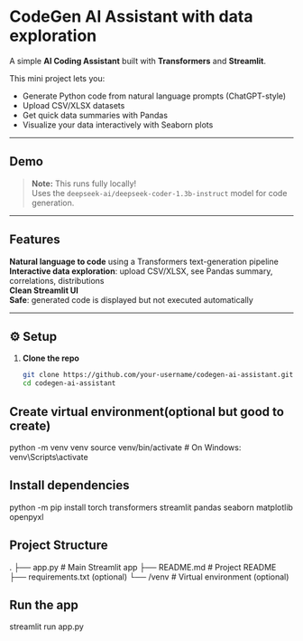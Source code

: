 # CodeGen AI Assistant with data exploration

A simple **AI Coding Assistant** built with **Transformers** and **Streamlit**.

This mini project lets you:
-  Generate Python code from natural language prompts (ChatGPT-style)
-  Upload CSV/XLSX datasets
-  Get quick data summaries with Pandas
-  Visualize your data interactively with Seaborn plots

---

##  Demo

> **Note:** This runs fully locally!  
> Uses the `deepseek-ai/deepseek-coder-1.3b-instruct` model for code generation.

---

##  Features

 **Natural language to code** using a Transformers text-generation pipeline  
 **Interactive data exploration**: upload CSV/XLSX, see Pandas summary, correlations, distributions  
 **Clean Streamlit UI**  
 **Safe**: generated code is displayed but not executed automatically

---

## ⚙ Setup

1. **Clone the repo**
   ```bash
   git clone https://github.com/your-username/codegen-ai-assistant.git
   cd codegen-ai-assistant
## Create virtual environment(optional but good to create)
python -m venv venv
source venv/bin/activate  # On Windows: venv\Scripts\activate
## Install dependencies
python -m pip install torch transformers streamlit pandas seaborn matplotlib openpyxl

## Project Structure
.
├── app.py          # Main Streamlit app
├── README.md       # Project README
├── requirements.txt (optional)
└── /venv           # Virtual environment (optional)
## Run the app
streamlit run app.py

